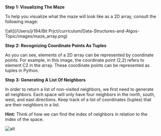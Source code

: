 <!--title={Generate List of Neighbors}-->

<!--concepts={lists.mdx,indexing_lists.mdx}-->

<!--badges={Python:8,CreativeThinker:7}-->
**Step 1: Visualizing The Maze**

To help you visualize what the maze will look like as a 2D array, consult the following image:

![alt](/Users/jr194/Bit Prjct/curriculum/Data-Structures-and-Algos-Topic/images/maze_array.png)

**Step 2: Recognizing Coordinate Points As Tuples**

As you can see, elements of a 2D array can be represented by coordinate points. For example, in this image, the coordinate point (2,2) refers to element C2 in the array. These coordinate points can be represented as tuples in Python.

**Step 3: Generating A List Of Neighbors**

In order to return a list of non-visited neighbors, we first need to generate all neighbors. Each space will only have four neighbors in the north, south, west, and east directions. Keep track of a list of coordinates (tuples) that are their neighbors in a list. 

**Hint:** Think of how we can find the index of neighbors in relation to the index of the space. 

![alt](https://images.pexels.com/photos/3203659/pexels-photo-3203659.jpeg?auto=compress&cs=tinysrgb&dpr=2&h=750&w=1260)

